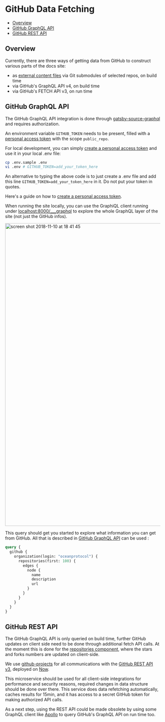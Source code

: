 # GitHub Data Fetching

- [Overview](#overview)
- [GitHub GraphQL API](#github-graphql-api)
- [GitHub REST API](#github-rest-api)

## Overview

Currently, there are three ways of getting data from GitHub to construct various parts of the docs site:

- as [external content files](content.md#external-content-files) via Git submodules of selected repos, on build time
- via GitHub's GraphQL API v4, on build time
- via GitHub's FETCH API v3, on run time

## GitHub GraphQL API

The GitHub GraphQL API integration is done through [gatsby-source-graphql](https://www.gatsbyjs.org/packages/gatsby-source-graphql/) and requires authorization.

An environment variable `GITHUB_TOKEN` needs to be present, filled with a [personal access token](https://github.com/settings/tokens) with the scope `public_repo`.

For local development, you can simply [create a personal access token](https://github.com/settings/tokens) and use it in your local .env file:

```bash
cp .env.sample .env
vi .env # GITHUB_TOKEN=add_your_token_here
```
An alternative to typing the above code is to just create a .env file and add this line `GITHUB_TOKEN=add_your_token_here` in it. Do not put your token in quotes.

Here's a guide on how to [create a personal access token](https://docs.github.com/en/authentication/keeping-your-account-and-data-secure/creating-a-personal-access-token).

When running the site locally, you can use the GraphiQL client running under [localhost:8000/\_\_\_graphql](http://localhost:8000/___graphql) to explore the whole GraphQL layer of the site (not just the GitHub infos).

<img width="982" alt="screen shot 2018-11-10 at 18 41 45" src="https://user-images.githubusercontent.com/90316/48304718-66b94e80-e51e-11e8-8333-e5cadbf4d4b8.png">

This query should get you started to explore what information you can get from GitHub. All that is described in [GitHub GraphQL API](https://developer.github.com/v4/) can be used :

```graphql
query {
  github {
    organization(login: "oceanprotocol") {
      repositories(first: 100) {
        edges {
          node {
            name
            description
            url
          }
        }
      }
    }
  }
}
```

## GitHub REST API

The GitHub GraphQL API is only queried on build time, further GitHub updates on client side need to be done through additional fetch API calls. At the moment this is done for the [repositories component](repositories.md), where the stars and forks numbers are updated on client-side.

We use [github-projects](https://github.com/oceanprotocol/github-projects) for all communications with the [GitHub REST API v3](https://developer.github.com/v3/), deployed on [Now](https://zeit.co/now).

This microservice should be used for all client-side integrations for performance and security reasons, required changes in data structure should be done over there. This service does data refetching automatically, caches results for 15min, and it has access to a secret GitHub token for making authorized API calls.

As a next step, using the REST API could be made obsolete by using some GraphQL client like [Apollo](https://www.apollographql.com) to query GitHub's GraphQL API on run time too.
